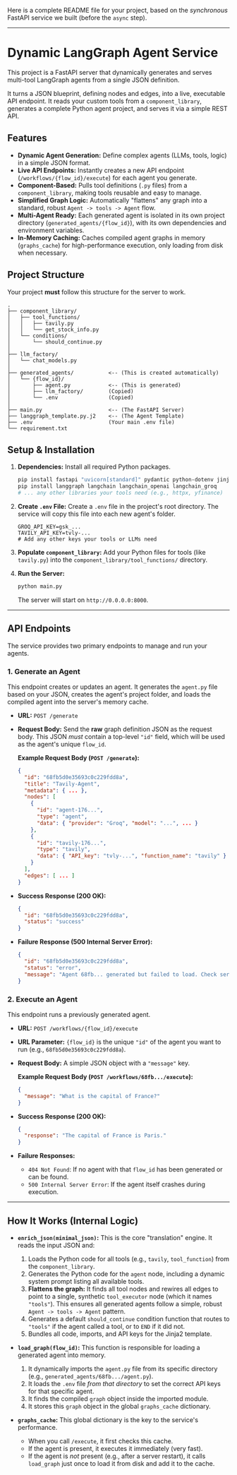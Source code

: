 Here is a complete README file for your project, based on the *synchronous* FastAPI service we built (before the `async` step).

-----

# Dynamic LangGraph Agent Service

This project is a FastAPI server that dynamically generates and serves multi-tool LangGraph agents from a single JSON definition.

It turns a JSON blueprint, defining nodes and edges, into a live, executable API endpoint. It reads your custom tools from a `component_library`, generates a complete Python agent project, and serves it via a simple REST API.

## Features

  * **Dynamic Agent Generation:** Define complex agents (LLMs, tools, logic) in a simple JSON format.
  * **Live API Endpoints:** Instantly creates a new API endpoint (`/workflows/{flow_id}/execute`) for each agent you generate.
  * **Component-Based:** Pulls tool definitions (`.py` files) from a `component_library`, making tools reusable and easy to manage.
  * **Simplified Graph Logic:** Automatically "flattens" any graph into a standard, robust `Agent -> tools -> Agent` flow.
  * **Multi-Agent Ready:** Each generated agent is isolated in its own project directory (`generated_agents/{flow_id}`), with its own dependencies and environment variables.
  * **In-Memory Caching:** Caches compiled agent graphs in memory (`graphs_cache`) for high-performance execution, only loading from disk when necessary.

## Project Structure

Your project **must** follow this structure for the server to work.

```
.
├── component_library/
│   ├── tool_functions/
│   │   ├── tavily.py
│   │   └── get_stock_info.py
│   └── conditions/
│       └── should_continue.py
│
├── llm_factory/
│   └── chat_models.py
│
├── generated_agents/           <-- (This is created automatically)
│   └── {flow_id}/
│       ├── agent.py            <-- (This is generated)
│       ├── llm_factory/        (Copied)
│       └── .env                (Copied)
│
├── main.py                     <-- (The FastAPI Server)
├── langgraph_template.py.j2    <-- (The Agent Template)
├── .env                        (Your main .env file)
└── requirement.txt
```

## Setup & Installation

1.  **Dependencies:** Install all required Python packages.

    ```bash
    pip install fastapi "uvicorn[standard]" pydantic python-dotenv jinja2
    pip install langgraph langchain langchain_openai langchain_groq
    # ... any other libraries your tools need (e.g., httpx, yfinance)
    ```

2.  **Create `.env` File:** Create a `.env` file in the project's root directory. The service will copy this file into each new agent's folder.

    ```.env
    GROQ_API_KEY=gsk_...
    TAVILY_API_KEY=tvly-...
    # Add any other keys your tools or LLMs need
    ```

3.  **Populate `component_library`:** Add your Python files for tools (like `tavily.py`) into the `component_library/tool_functions/` directory.

4.  **Run the Server:**

    ```bash
    python main.py
    ```

    The server will start on `http://0.0.0.0:8000`.

-----

## API Endpoints

The service provides two primary endpoints to manage and run your agents.

### 1\. Generate an Agent

This endpoint creates or updates an agent. It generates the `agent.py` file based on your JSON, creates the agent's project folder, and loads the compiled agent into the server's memory cache.

  * **URL:** `POST /generate`

  * **Request Body:** Send the **raw** graph definition JSON as the request body. This JSON *must* contain a top-level `"id"` field, which will be used as the agent's unique `flow_id`.

    **Example Request Body (`POST /generate`):**

    ```json
    {
      "id": "68fb5d0e35693c0c229fdd8a",
      "title": "Tavily-Agent",
      "metadata": { ... },
      "nodes": [
        {
          "id": "agent-176...",
          "type": "agent",
          "data": { "provider": "Groq", "model": "...", ... }
        },
        {
          "id": "tavily-176...",
          "type": "tavily",
          "data": { "API_key": "tvly-...", "function_name": "tavily" }
        }
      ],
      "edges": [ ... ]
    }
    ```

  * **Success Response (200 OK):**

    ```json
    {
      "id": "68fb5d0e35693c0c229fdd8a",
      "status": "success"
    }
    ```

  * **Failure Response (500 Internal Server Error):**

    ```json
    {
      "id": "68fb5d0e35693c0c229fdd8a",
      "status": "error",
      "message": "Agent 68fb... generated but failed to load. Check server logs."
    }
    ```

### 2\. Execute an Agent

This endpoint runs a previously generated agent.

  * **URL:** `POST /workflows/{flow_id}/execute`

  * **URL Parameter:** `{flow_id}` is the unique `"id"` of the agent you want to run (e.g., `68fb5d0e35693c0c229fdd8a`).

  * **Request Body:** A simple JSON object with a `"message"` key.

    **Example Request Body (`POST /workflows/68fb.../execute`):**

    ```json
    {
      "message": "What is the capital of France?"
    }
    ```

  * **Success Response (200 OK):**

    ```json
    {
      "response": "The capital of France is Paris."
    }
    ```

  * **Failure Responses:**

      * `404 Not Found`: If no agent with that `flow_id` has been generated or can be found.
      * `500 Internal Server Error`: If the agent itself crashes during execution.

-----

## How It Works (Internal Logic)

  * **`enrich_json(minimal_json)`:** This is the core "translation" engine. It reads the input JSON and:

    1.  Loads the Python code for all tools (e.g., `tavily`, `tool_function`) from the `component_library`.
    2.  Generates the Python code for the `agent` node, including a dynamic system prompt listing all available tools.
    3.  **Flattens the graph:** It finds all tool nodes and rewires all edges to point to a single, synthetic `tool_executor` node (which it names `"tools"`). This ensures all generated agents follow a simple, robust `Agent -> tools -> Agent` pattern.
    4.  Generates a default `should_continue` condition function that routes to `"tools"` if the agent called a tool, or to `END` if it did not.
    5.  Bundles all code, imports, and API keys for the Jinja2 template.

  * **`load_graph(flow_id)`:** This function is responsible for loading a generated agent into memory.

    1.  It dynamically imports the `agent.py` file from its specific directory (e.g., `generated_agents/68fb.../agent.py`).
    2.  It loads the `.env` file *from that directory* to set the correct API keys for that specific agent.
    3.  It finds the compiled `graph` object inside the imported module.
    4.  It stores this `graph` object in the global `graphs_cache` dictionary.

  * **`graphs_cache`:** This global dictionary is the key to the service's performance.

      * When you call `/execute`, it first checks this cache.
      * If the agent is present, it executes it immediately (very fast).
      * If the agent is *not* present (e.g., after a server restart), it calls `load_graph` just once to load it from disk and add it to the cache.